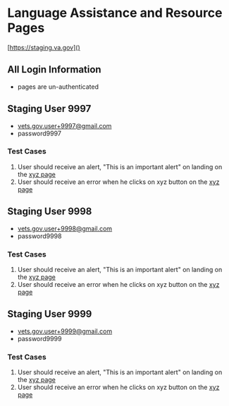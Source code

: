 # Language Assistance and Resource Pages

[https://staging.va.gov]()

## All Login Information
- pages are un-authenticated

## Staging User 9997

- vets.gov.user+9997@gmail.com
- password9997

### Test Cases
1. User should receive an alert, "This is an important alert" on landing on the [xyz page]()
2. User should receive an error when he clicks on xyz button on the [xyz page]()

## Staging User 9998

- vets.gov.user+9998@gmail.com
- password9998

### Test Cases
1. User should receive an alert, "This is an important alert" on landing on the [xyz page]()
2. User should receive an error when he clicks on xyz button on the [xyz page]()

## Staging User 9999

- vets.gov.user+9999@gmail.com
- password9999

### Test Cases
1. User should receive an alert, "This is an important alert" on landing on the [xyz page]()
2. User should receive an error when he clicks on xyz button on the [xyz page]()
